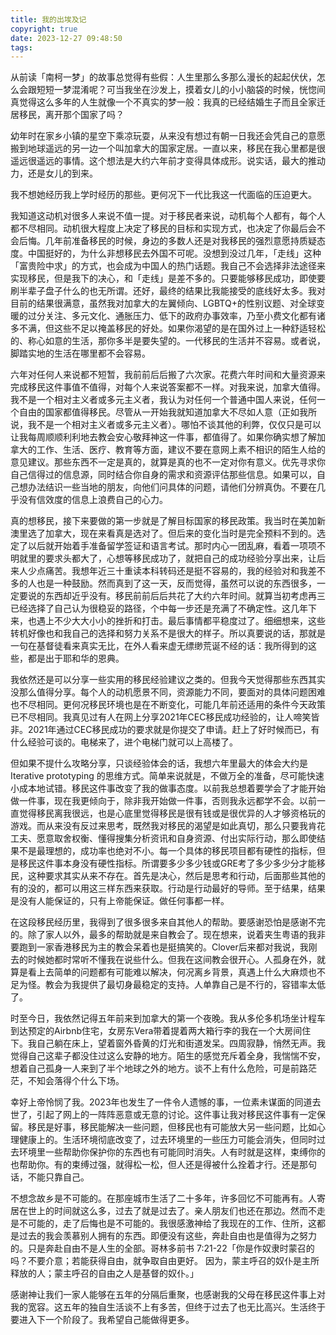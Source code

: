 ```yaml
---
title: 我的出埃及记
copyright: true
date: 2023-12-27 09:48:50
tags:
---
```



从前读「南柯一梦」的故事总觉得有些假：人生里那么多那么漫长的起起伏伏，怎么会跟短短一梦混淆呢？可当我坐在沙发上，摸着女儿的小小脑袋的时候，恍惚间真觉得这么多年的人生就像一个不真实的梦一般：我真的已经结婚生子而且全家迁居移民，离开那个国家了吗？

幼年时在家乡小镇的星空下乘凉玩耍，从来没有想过有朝一日我还会凭自己的意愿搬到地球遥远的另一边一个叫加拿大的国家定居。<!-- more -->一直以来，移民在我心里都是很遥远很遥远的事情。这个想法是大约六年前才变得具体成形。说实话，最大的推动力，还是女儿的到来。

我不想她经历我上学时经历的那些。更何况下一代比我这一代面临的压迫更大。

我知道这动机对很多人来说不值一提。对于移民者来说，动机每个人都有，每个人都不尽相同。动机很大程度上决定了移民的目标和实现方式，也决定了你最后会不会后悔。几年前准备移民的时候，身边的多数人还是对我移民的强烈意愿持质疑态度。中国挺好的，为什么非想移民去外国不可呢。没想到没过几年，「走线」这种「富贵险中求」的方式，也会成为中国人的热门话题。我自己不会选择非法途径来实现移民，但是我下的决心，和「走线」是差不多的。只要能够移民成功，即使要刷半辈子盘子什么的也无所谓。还好，最终的结果比我能接受的底线好太多。我对目前的结果很满意，虽然我对加拿大的左翼倾向、LGBTQ+的性别议题、对全球变暖的过分关注、多元文化、通胀压力、低下的政府办事效率，乃至小费文化都有诸多不满，但这些不足以掩盖移民的好处。如果你渴望的是在国外过上一种舒适轻松的、称心如意的生活，那你多半是要失望的。一代移民的生活并不容易。或者说，脚踏实地的生活在哪里都不会容易。

六年对任何人来说都不短暂，我前前后后搬了六次家。花费六年时间和大量资源来完成移民这件事值不值得，对每个人来说答案都不一样。对我来说，加拿大值得。我不是一个相对主义者或多元主义者，我认为对任何一个普通中国人来说，任何一个自由的国家都值得移民。尽管从一开始我就知道加拿大不尽如人意（正如我所说，我不是一个相对主义者或多元主义者）。哪怕不谈其他的利弊，仅仅只是可以让我每周顺顺利利地去教会安心敬拜神这一件事，都值得了。如果你确实想了解加拿大的工作、生活、医疗、教育等方面，建议不要在意网上素不相识的陌生人给的意见建议。那些东西不一定是真的，就算是真的也不一定对你有意义。优先寻求你自己信得过的信息源，同时结合你自身的需求和资源评估那些信息。如果可以，自己想办法结识一些当地的朋友，向他们问具体的问题，请他们分辨真伪。不要在几乎没有信效度的信息上浪费自己的心力。

真的想移民，接下来要做的第一步就是了解目标国家的移民政策。我当时在美加新澳里选了加拿大，现在来看真是选对了。但后来的变化当时是完全预料不到的。选定了以后就开始着手准备留学签证和语言考试。那时内心一团乱麻，看着一项项不明就里的要求头都大了，心想等移民成功了，就把自己的成功经验分享出来，让后来人少点痛苦。我想年近三十重读本科转码还是挺不容易的，我的经验对和我差不多的人也是一种鼓励。然而真到了这一天，反而觉得，虽然可以说的东西很多，一定要说的东西却近乎没有。移民前前后后共花了大约六年时间。就算当初考虑再三已经选择了自己认为很稳妥的路径，个中每一步还是充满了不确定性。这几年下来，也遇上不少大大小小的挫折和打击。最后事情都平稳度过了。细细想来，这些转机好像也和我自己的选择和努力关系不是很大的样子。所以真要说的话，那就是一句在基督徒看来真实无比，在外人看来虚无缥缈荒诞不经的话：我所得到的这些，都是出于耶和华的恩典。

我依然还是可以分享一些实用的移民经验建议之类的。但我今天觉得那些东西其实没那么值得分享。每个人的动机愿景不同，资源能力不同，要面对的具体问题困难也不尽相同。更何况移民环境也是在不断变化，可能几年前还适用的条件今天政策已不尽相同。我真见过有人在网上分享2021年CEC移民成功经验的，让人啼笑皆非。2021年通过CEC移民成功的要求就是你提交了申请。赶上了好时候而已，有什么经验可谈的。电梯来了，进个电梯门就可以上高楼了。

但如果不提什么攻略分享，只谈经验体会的话，我想六年里最大的体会大约是 Iterative prototyping 的思维方式。简单来说就是，不做万全的准备，尽可能快速小成本地试错。移民这件事改变了我的做事态度。以前我总想着要学会了才能开始做一件事，现在我更倾向于，除非我开始做一件事，否则我永远都学不会。以前一直觉得移民离我很远，也是心底里觉得移民是很有钱或是很优异的人才够资格玩的游戏。而从来没有反过来思考，既然我对移民的渴望是如此真切，那么只要我肯花工夫、愿意取舍权衡、懂得搜集分析资讯和自身资源、付出实际行动，那么即使结果不是最理想的，成功率也绝对不小。每一个具体的移民项目都有硬性的指标，但是移民这件事本身没有硬性指标。所谓要多少多少钱或GRE考了多少多少分才能移民，这种要求其实从来不存在。首先是决心，然后是思考和行动，后面那些其他的有的没的，都可以用这三样东西来获取。行动是行动最好的导师。至于结果，结果是没有人能保证的，只有上帝能保证。做任何事都一样。

在这段移民经历里，我得到了很多很多来自其他人的帮助。要感谢恐怕是感谢不完的。除了家人以外，最多的帮助就是来自教会了。现在想来，说着夹生粤语的我非要跑到一家香港移民为主的教会呆着也是挺搞笑的。Clover后来都对我说，我刚去的时候她都时常听不懂我在说些什么。但我在这间教会很开心。人孤身在外，就算是看上去简单的问题都有可能难以解决，何况离乡背景，真遇上什么大麻烦也不足为怪。教会为我提供了最切身最稳定的支持。人单靠自己是不行的，容错率太低了。

时至今日，我依然记得五年前来到加拿大的第一个夜晚。我从多伦多机场坐计程车到达预定的Airbnb住宅，女房东Vera带着提着两大箱行李的我在一个大房间住下。我自己躺在床上，望着窗外昏黄的灯光和街道发呆。四周寂静，悄然无声。我觉得自己这辈子都没住过这么安静的地方。陌生的感觉充斥着全身，我惴惴不安，想着自己孤身一人来到了半个地球之外的地方。谈不上有什么危险，可是前路茫茫，不知会落得个什么下场。

幸好上帝怜悯了我。2023年也发生了一件令人遗憾的事，一位素未谋面的同道去世了，引起了网上的一阵阵恶意或无意的讨论。这件事让我对移民这件事有一定保留。移民是好事，移民能解决一些问题，但移民也有可能放大另一些问题，比如心理健康上的。生活环境彻底改变了，过去环境里的一些压力可能会消失，但同时过去环境里一些帮助你保护你的东西也有可能同时消失。人有时就是这样，束缚你的也帮助你。有的束缚过强，就得松一松，但人还是得被什么拴着才行。还是那句话，不能只靠自己。

不想念故乡是不可能的。在那座城市生活了二十多年，许多回忆不可能再有。人寄居在世上的时间就这么多，过去了就是过去了。亲人朋友们也还在那边。然而不走是不可能的，走了后悔也是不可能的。我很感激神给了我现在的工作、住所，这都是过去的我会羡慕别人拥有的东西。即便没有这些，奔赴自由也是值得为之努力的。只是奔赴自由不是人生的全部。哥林多前书 7:21-22「你是作奴隶时蒙召的吗？不要介意；若能获得自由，就争取自由更好。 因为，蒙主呼召的奴仆是主所释放的人；蒙主呼召的自由之人是基督的奴仆。」

感谢神让我们一家人能够在五年的分隔后重聚，也感谢我的父母在移民这件事上对我的宽容。这五年的独自生活谈不上有多苦，但终于过去了也无比高兴。生活终于要进入下一个阶段了。我希望自己能做得更多。
